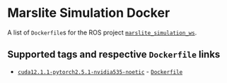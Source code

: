 # Marslite Simulation Docker

A list of `Dockerfile`s for the ROS project [`marslite_simulation_ws`](https://github.com/HandianYang/marslite_simulation_ws).

## Supported tags and respective `Dockerfile` links
* [`cuda12.1.1-pytorch2.5.1-nvidia535-noetic`](https://hub.docker.com/layers/handianyang/marslite-simulation/cuda12.1.1-pytorch2.5.1-nvidia535-noetic/images/sha256-25fff8f055cef7d643f14020afdc3f7c727eedaaeeb79116816cd064ed1fdfe3?context=repo) - [`Dockerfile`](https://github.com/HandianYang/marslite_simulation_docker/blob/main/cuda12-1-1_pytorch2-5-1_nvidia535_noetic/Dockerfile)